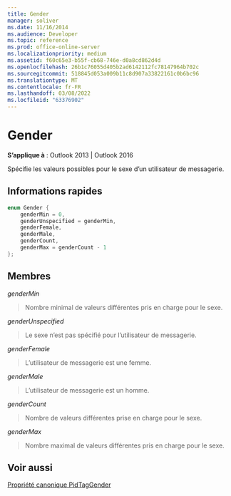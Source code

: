 ```yaml
---
title: Gender
manager: soliver
ms.date: 11/16/2014
ms.audience: Developer
ms.topic: reference
ms.prod: office-online-server
ms.localizationpriority: medium
ms.assetid: f60c65e3-b55f-cb68-746e-d0a8cd862d4d
ms.openlocfilehash: 26b1c76055d405b2ad6142112fc78147964b702c
ms.sourcegitcommit: 518845d053a009b11c8d907a33822161c0b6bc96
ms.translationtype: MT
ms.contentlocale: fr-FR
ms.lasthandoff: 03/08/2022
ms.locfileid: "63376902"
---
```

# <a name="gender"></a>Gender

  
  
**S’applique à** : Outlook 2013 | Outlook 2016 
  
Spécifie les valeurs possibles pour le sexe d’un utilisateur de messagerie.
  
## <a name="quick-info"></a>Informations rapides

```cpp
enum Gender { 
    genderMin = 0, 
    genderUnspecified = genderMin, 
    genderFemale, 
    genderMale, 
    genderCount, 
    genderMax = genderCount - 1 
}; 

```

## <a name="members"></a>Membres

 _genderMin_
  
> Nombre minimal de valeurs différentes pris en charge pour le sexe.
    
 _genderUnspecified_
  
> Le sexe n’est pas spécifié pour l’utilisateur de messagerie.
    
 _genderFemale_
  
> L’utilisateur de messagerie est une femme.
    
 _genderMale_
  
> L’utilisateur de messagerie est un homme.
    
 _genderCount_
  
> Nombre de valeurs différentes prise en charge pour le sexe.
    
 _genderMax_
  
> Nombre maximal de valeurs différentes pris en charge pour le sexe.
    
## <a name="see-also"></a>Voir aussi



[Propriété canonique PidTagGender](pidtaggender-canonical-property.md)

